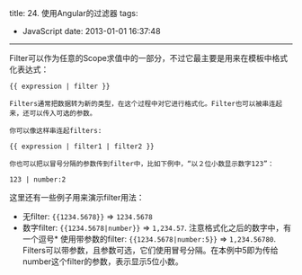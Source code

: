 title: 24. 使用Angular的过滤器
tags:
  - JavaScript
date: 2013-01-01 16:37:48
---

Filter可以作为任意的Scope求值中的一部分，不过它最主要是用来在模板中格式化表达式：

    {{ expression | filter }}

    Filters通常把数据转为新的类型，在这个过程中对它进行格式化。Filter也可以被串连起来，还可以传入可选的参数。

    你可以像这样串连起filters:

    {{ expression | filter1 | filter2 }}

    你也可以把以冒号分隔的参数传到filter中，比如下例中，“以２位小数显示数字123”：

    123 | number:2

这里还有一些例子用来演示filter用法：

*   无filter: `{{1234.5678}}` => `1234.5678`
*   数字filter: `{{1234.5678|number}}` => `1,234.57`. 注意格式化之后的数字中，有一个逗号*   使用带参数的filter: `{{1234.5678|number:5}}` => `1,234.56780`. Filters可以带参数，且参数可选，它们使用冒号分隔。在本例中5即为传给number这个filter的参数，表示显示5位小数。